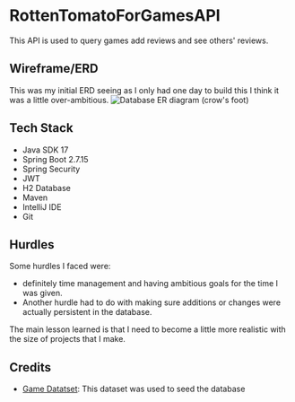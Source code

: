 # RottenTomatoForGamesAPI
This API is used to query games add reviews and see others' reviews.
## Wireframe/ERD
This was my initial ERD seeing as I only had one day to build this I think it was a little over-ambitious.
![Database ER diagram (crow's foot)](https://github.com/GabrielleHandy/RottenTomatoForGames/assets/91081738/22b6102b-5215-4417-a447-72bc900a05d0)

## Tech Stack
- Java SDK 17
- Spring Boot 2.7.15
- Spring Security
- JWT
- H2 Database
- Maven
- IntelliJ IDE
- Git


## Hurdles
Some hurdles I faced were:
- definitely time management and having ambitious goals for the time I was given. 
- Another hurdle had to do with making sure additions or changes were actually persistent in the database.

The main lesson learned is that I need to become a little more realistic with the size of projects that I make.

## Credits
- [Game Datatset](https://spring.io/](https://www.kaggle.com/datasets/lorentzyeung/imdb-video-games-dataset)https://www.kaggle.com/datasets/lorentzyeung/imdb-video-games-dataset): This dataset was used to seed the database


